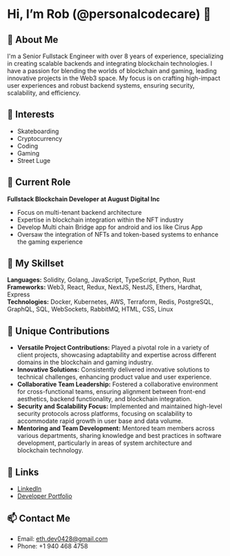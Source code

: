 # Hi, I’m Rob (@personalcodecare) 👋

## 🚀 About Me

I'm a Senior Fullstack Engineer with over 8 years of experience, specializing in creating scalable backends and integrating blockchain technologies. I have a passion for blending the worlds of blockchain and gaming, leading innovative projects in the Web3 space. My focus is on crafting high-impact user experiences and robust backend systems, ensuring security, scalability, and efficiency.

## 👀 Interests

- Skateboarding
- Cryptocurrency
- Coding
- Gaming
- Street Luge

## 💼 Current Role

**Fullstack Blockchain Developer at August Digital Inc**
- Focus on multi-tenant backend architecture
- Expertise in blockchain integration within the NFT industry
- Develop Multi chain Bridge app for android and ios like Cirus App
- Oversaw the integration of NFTs and token-based systems to enhance the gaming experience

## 🔨 My Skillset

**Languages:** Solidity, Golang, JavaScript, TypeScript, Python, Rust  
**Frameworks:** Web3, React, Redux, NextJS, NestJS, Ethers, Hardhat, Express  
**Technologies:** Docker, Kubernetes, AWS, Terraform, Redis, PostgreSQL, GraphQL, SQL, WebSockets, RabbitMQ, HTML, CSS, Linux

## 🌟 Unique Contributions

- **Versatile Project Contributions:** Played a pivotal role in a variety of client projects, showcasing adaptability and expertise across different domains in the blockchain and gaming industry.
- **Innovative Solutions:** Consistently delivered innovative solutions to technical challenges, enhancing product value and user experience.
- **Collaborative Team Leadership:** Fostered a collaborative environment for cross-functional teams, ensuring alignment between front-end aesthetics, backend functionality, and blockchain integration.
- **Security and Scalability Focus:** Implemented and maintained high-level security protocols across platforms, focusing on scalability to accommodate rapid growth in user base and data volume.
- **Mentoring and Team Development:** Mentored team members across various departments, sharing knowledge and best practices in software development, particularly in areas of system architecture and blockchain technology.

## 🔗 Links

- [LinkedIn](https://www.linkedin.com/in/gene-robpark/)
- [Developer Portfolio](https://personalcodecare.github.io/)

## 📫 Contact Me

- Email: [eth.dev0428@gmail.com](mailto:eth.dev0428@gmail.com)
- Phone: +1 940 468 4758
